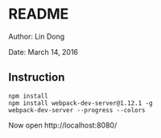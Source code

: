 # README

Author: Lin Dong

Date: March 14, 2016

## Instruction
```
npm install
npm install webpack-dev-server@1.12.1 -g
webpack-dev-server --progress --colors
```

Now open http://localhost:8080/
